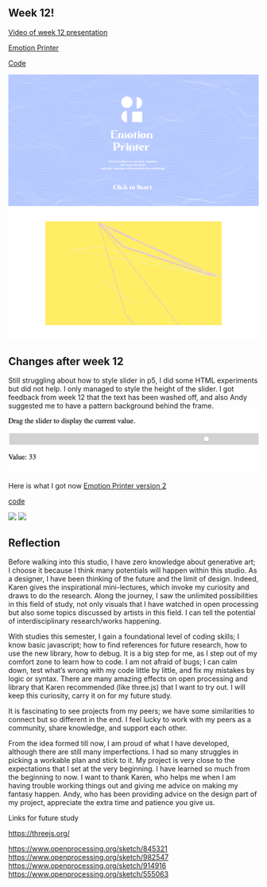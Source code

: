 ## Week 12!

[Video of week 12 presentation](https://youtu.be/0ZzN-uvGXFc)

[Emotion Printer](https://youtu.be/0ZzN-uvGXFc)

[Code](https://github.com/ShuchenWuu/Slave-to-algorithm/tree/master/Processing/Emotion_Printer)

![](https://github.com/ShuchenWuu/Slave-to-algorithm/blob/master/week%2012/Shuchen_Wu_s3595719_WEB_GRAPHIC.gif)
![](https://github.com/ShuchenWuu/Slave-to-algorithm/blob/master/week%2012/graphs.gif)


## Changes after week 12

Still struggling about how to style slider in p5, I did some HTML experiments but did not help. I only managed to style the height of the slider. I got feedback from week 12 that the text has been washed off, and also Andy suggested me to have a pattern background behind the frame.
![](https://github.com/ShuchenWuu/Slave-to-algorithm/blob/master/week%2012/Screen%20Shot%202020-10-23%20at%2020.30.53.png)

Here is what I got now 
[Emotion Printer version 2](https://shuchenwuu.github.io/Slave-to-algorithm//Processing/Emotion_Printer_line/)

[code](https://github.com/ShuchenWuu/Slave-to-algorithm/tree/master/Processing/Emotion_Printer_line)

![](https://github.com/ShuchenWuu/Slave-to-algorithm/blob/master/week%2012/Web%201920%20%E2%80%93%2042.png)
![](https://github.com/ShuchenWuu/Slave-to-algorithm/blob/master/week%2012/Web%201920%20%E2%80%93%2043.png)

## Reflection

Before walking into this studio, I have zero knowledge about generative art; I choose it because I think many potentials will happen within this studio. As a designer, I have been thinking of the future and the limit of design. Indeed, Karen gives the inspirational mini-lectures, which invoke my curiosity and draws to do the research. Along the journey, I saw the unlimited possibilities in this field of study, not only visuals that I have watched in open processing but also some topics discussed by artists in this field. I can tell the potential of interdisciplinary research/works happening.

With studies this semester, I gain a foundational level of coding skills; I know basic javascript; how to find references for future research, how to use the new library, how to debug. It is a big step for me, as I step out of my comfort zone to learn how to code. I am not afraid of bugs; I can calm down, test what’s wrong with my code little by little, and fix my mistakes by logic or syntax. There are many amazing effects on open processing and library that Karen recommended (like three.js) that I want to try out. I will keep this curiosity, carry it on for my future study.

It is fascinating to see projects from my peers; we have some similarities to connect but so different in the end. I feel lucky to work with my peers as a community, share knowledge, and support each other.

From the idea formed till now, I am proud of what I have developed, although there are still many imperfections. I had so many struggles in picking a workable plan and stick to it. My project is very close to the expectations that I set at the very beginning. I have learned so much from the beginning to now. I want to thank Karen, who helps me when I am having trouble working things out and giving me advice on making my fantasy happen. Andy, who has been providing advice on the design part of my project, appreciate the extra time and patience you give us.

Links for future study

https://threejs.org/ 

https://www.openprocessing.org/sketch/845321
https://www.openprocessing.org/sketch/982547
https://www.openprocessing.org/sketch/914916
https://www.openprocessing.org/sketch/555063
